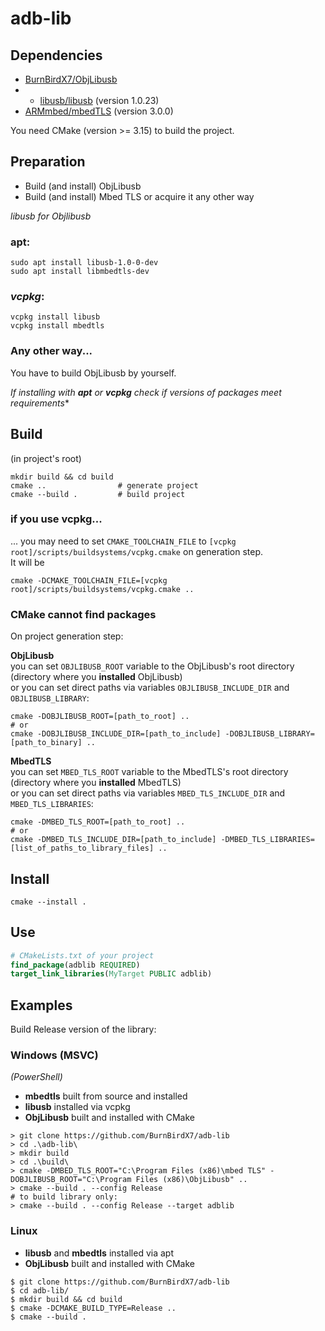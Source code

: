 # adb-lib

## Dependencies
 * [BurnBirdX7/ObjLibusb](https://github.com/BurnBirdX7/ObjLibusb)
 * * [libusb/libusb](https://github.com/libusb/libusb) (version 1.0.23)
 * [ARMmbed/mbedTLS](https://github.com/ARMmbed/mbedtls) (version 3.0.0)

You need CMake (version >= 3.15) to build the project.

## Preparation

 * Build (and install) ObjLibusb
 * Build (and install) Mbed TLS or acquire it any other way
 
*libusb for Objlibusb*

### apt:
```shell
sudo apt install libusb-1.0-0-dev
sudo apt install libmbedtls-dev
```

### *vcpkg*:
```shell
vcpkg install libusb
vcpkg install mbedtls
```
### Any other way...

You have to build ObjLibusb by yourself.


*If installing with **apt** or **vcpkg** check if versions of packages meet requirements**

## Build
(in project's root)
```shell
mkdir build && cd build
cmake ..                # generate project
cmake --build .         # build project
```

### if you use vcpkg...
... you may need to set `CMAKE_TOOLCHAIN_FILE`
to `[vcpkg root]/scripts/buildsystems/vcpkg.cmake` on generation step.\
It will be
```shell
cmake -DCMAKE_TOOLCHAIN_FILE=[vcpkg root]/scripts/buildsystems/vcpkg.cmake ..
```

### CMake cannot find packages
On project generation step:

**ObjLibusb**\
you can set `OBJLIBUSB_ROOT` variable to the ObjLibusb's root directory (directory where you **installed** ObjLibusb)\
or you can set direct paths via variables `OBJLIBUSB_INCLUDE_DIR` and `OBJLIBUSB_LIBRARY`:
```shell
cmake -DOBJLIBUSB_ROOT=[path_to_root] ..
# or
cmake -DOBJLIBUSB_INCLUDE_DIR=[path_to_include] -DOBJLIBUSB_LIBRARY=[path_to_binary] ..
```

**MbedTLS**\
you can set `MBED_TLS_ROOT` variable to the MbedTLS's root directory (directory where you **installed** MbedTLS)\
or you can set direct paths via variables `MBED_TLS_INCLUDE_DIR` and `MBED_TLS_LIBRARIES`:
```shell
cmake -DMBED_TLS_ROOT=[path_to_root] ..
# or
cmake -DMBED_TLS_INCLUDE_DIR=[path_to_include] -DMBED_TLS_LIBRARIES=[list_of_paths_to_library_files] ..
```

## Install
```shell
cmake --install .
```

## Use
```cmake
# CMakeLists.txt of your project
find_package(adblib REQUIRED)
target_link_libraries(MyTarget PUBLIC adblib)
```

## Examples
Build Release version of the library:

### Windows (MSVC)
*(PowerShell)*
 * **mbedtls** built from source and installed
 * **libusb** installed via vcpkg
 * **ObjLibusb** built and installed with CMake
```shell
> git clone https://github.com/BurnBirdX7/adb-lib
> cd .\adb-lib\
> mkdir build
> cd .\build\
> cmake -DMBED_TLS_ROOT="C:\Program Files (x86)\mbed TLS" -DOBJLIBUSB_ROOT="C:\Program Files (x86)\ObjLibusb" ..
> cmake --build . --config Release
# to build library only:
> cmake --build . --config Release --target adblib
```

### Linux
* **libusb** and **mbedtls** installed via apt
* **ObjLibusb** built and installed with CMake
```shell
$ git clone https://github.com/BurnBirdX7/adb-lib
$ cd adb-lib/
$ mkdir build && cd build
$ cmake -DCMAKE_BUILD_TYPE=Release ..
$ cmake --build .
```
